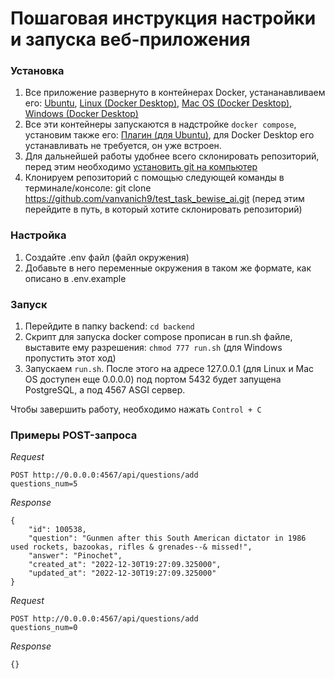 # Пошаговая инструкция настройки и запуска веб-приложения

### Установка
1. Все приложение развернуто в контейнерах Docker, устананавливаем его: [Ubuntu](https://docs.docker.com/engine/install/ubuntu/), [Linux (Docker Desktop)](https://docs.docker.com/desktop/install/linux-install/), [Mac OS (Docker Desktop)](https://docs.docker.com/desktop/install/mac-install/), [Windows (Docker Desktop)](https://docs.docker.com/desktop/install/windows-install/)
2. Все эти контейнеры запускаются в надстройке `docker compose`, установим также его: [Плагин (для Ubuntu)](https://docs.docker.com/compose/install/linux/#install-using-the-repository), для Docker Desktop его устанавливать не требуется, он уже встроен.
3. Для дальнейшей работы удобнее всего склонировать репозиторий, перед этим необходимо [установить git на компьютер](https://git-scm.com/book/en/v2/Getting-Started-Installing-Git)
4. Клонируем репозиторий с помощью следующей команды в терминале/консоле: git clone https://github.com/vanvanich9/test_task_bewise_ai.git (перед этим перейдите в путь, в который хотите склонировать репозиторий)

### Настройка

1. Создайте .env файл (файл окружения)
2. Добавьте в него переменные окружения в таком же формате, как описано в .env.example

### Запуск

1. Перейдите в папку backend: `cd backend`
2. Скрипт для запуска docker compose прописан в run.sh файле, выставите ему разрешения: `chmod 777 run.sh` (для Windows пропустить этот ход)
3. Запускаем `run.sh`. После этого на адресе 127.0.0.1 (для Linux и Mac OS доступен еще 0.0.0.0) под портом 5432 будет запущена PostgreSQL, а под 4567 ASGI сервер.

Чтобы завершить работу, необходимо нажать `Control + C`

### Примеры POST-запроса

<i>Request</i>

    POST http://0.0.0.0:4567/api/questions/add
    questions_num=5

<i>Response</i>

    {
        "id": 100538,
        "question": "Gunmen after this South American dictator in 1986 used rockets, bazookas, rifles & grenades--& missed!",
        "answer": "Pinochet",
        "created_at": "2022-12-30T19:27:09.325000",
        "updated_at": "2022-12-30T19:27:09.325000"
    }

<i>Request</i>

    POST http://0.0.0.0:4567/api/questions/add
    questions_num=0

<i>Response</i>

    {}
